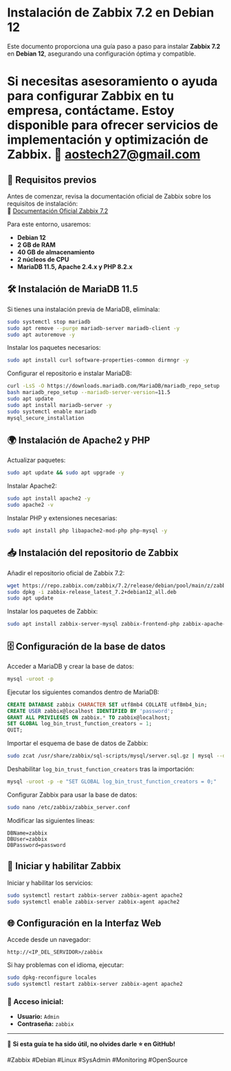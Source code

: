 # Instalación de Zabbix 7.2 en Debian 12

Este documento proporciona una guía paso a paso para instalar **Zabbix 7.2** en **Debian 12**, asegurando una configuración óptima y compatible.
# Si necesitas asesoramiento o ayuda para configurar Zabbix en tu empresa, contáctame. Estoy disponible para ofrecer servicios de implementación y optimización de Zabbix. 📩 aostech27@gmail.com

## 📌 Requisitos previos
Antes de comenzar, revisa la documentación oficial de Zabbix sobre los requisitos de instalación:  
🔗 [Documentación Oficial Zabbix 7.2](https://www.zabbix.com/documentation/7.2/es/manual/installation/requirements)

Para este entorno, usaremos:
- **Debian 12**
- **2 GB de RAM**
- **40 GB de almacenamiento**
- **2 núcleos de CPU**
- **MariaDB 11.5, Apache 2.4.x y PHP 8.2.x**

## 🛠 Instalación de MariaDB 11.5
Si tienes una instalación previa de MariaDB, elimínala:

```bash
sudo systemctl stop mariadb
sudo apt remove --purge mariadb-server mariadb-client -y
sudo apt autoremove -y
```

Instalar los paquetes necesarios:

```bash
sudo apt install curl software-properties-common dirmngr -y
```

Configurar el repositorio e instalar MariaDB:

```bash
curl -LsS -O https://downloads.mariadb.com/MariaDB/mariadb_repo_setup
bash mariadb_repo_setup --mariadb-server-version=11.5
sudo apt update
sudo apt install mariadb-server -y
sudo systemctl enable mariadb
mysql_secure_installation
```

## 🌍 Instalación de Apache2 y PHP
Actualizar paquetes:

```bash
sudo apt update && sudo apt upgrade -y
```

Instalar Apache2:

```bash
sudo apt install apache2 -y
sudo apache2 -v
```

Instalar PHP y extensiones necesarias:

```bash
sudo apt install php libapache2-mod-php php-mysql -y
```

## 📥 Instalación del repositorio de Zabbix
Añadir el repositorio oficial de Zabbix 7.2:

```bash
wget https://repo.zabbix.com/zabbix/7.2/release/debian/pool/main/z/zabbix-release/zabbix-release_latest_7.2+debian12_all.deb
sudo dpkg -i zabbix-release_latest_7.2+debian12_all.deb
sudo apt update
```

Instalar los paquetes de Zabbix:

```bash
sudo apt install zabbix-server-mysql zabbix-frontend-php zabbix-apache-conf zabbix-sql-scripts zabbix-agent -y
```

## 🗄 Configuración de la base de datos
Acceder a MariaDB y crear la base de datos:

```bash
mysql -uroot -p
```

Ejecutar los siguientes comandos dentro de MariaDB:

```sql
CREATE DATABASE zabbix CHARACTER SET utf8mb4 COLLATE utf8mb4_bin;
CREATE USER zabbix@localhost IDENTIFIED BY 'password';
GRANT ALL PRIVILEGES ON zabbix.* TO zabbix@localhost;
SET GLOBAL log_bin_trust_function_creators = 1;
QUIT;
```

Importar el esquema de base de datos de Zabbix:

```bash
sudo zcat /usr/share/zabbix/sql-scripts/mysql/server.sql.gz | mysql --default-character-set=utf8mb4 -uzabbix -p zabbix
```

Deshabilitar `log_bin_trust_function_creators` tras la importación:

```bash
mysql -uroot -p -e "SET GLOBAL log_bin_trust_function_creators = 0;"
```

Configurar Zabbix para usar la base de datos:

```bash
sudo nano /etc/zabbix/zabbix_server.conf
```

Modificar las siguientes líneas:
```
DBName=zabbix
DBUser=zabbix
DBPassword=password
```

## 🚀 Iniciar y habilitar Zabbix
Iniciar y habilitar los servicios:

```bash
sudo systemctl restart zabbix-server zabbix-agent apache2
sudo systemctl enable zabbix-server zabbix-agent apache2
```

## 🌐 Configuración en la Interfaz Web
Accede desde un navegador:

```
http://<IP_DEL_SERVIDOR>/zabbix
```

Si hay problemas con el idioma, ejecutar:

```bash
sudo dpkg-reconfigure locales
sudo systemctl restart zabbix-server zabbix-agent apache2
```

### 📝 Acceso inicial:
- **Usuario:** `Admin`
- **Contraseña:** `zabbix`

---
📢 **Si esta guía te ha sido útil, no olvides darle ⭐ en GitHub!**

#Zabbix #Debian #Linux #SysAdmin #Monitoring #OpenSource
